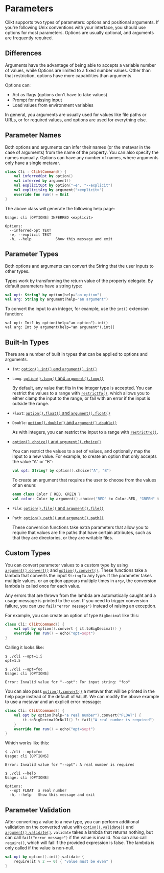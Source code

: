 # Parameters

Clikt supports two types of parameters: options and positional
arguments. If you're following Unix conventions with your interface, you
should use options for most parameters. Options are usually optional,
and arguments are frequently required.

## Differences

Arguments have the advantage of being able to accepts a variable number
of values, while Options are limited to a fixed number values. Other
than that restriction, options have more capabilities than arguments.

Options can:

* Act as flags (options don't have to take values)
* Prompt for missing input
* Load values from environment variables

In general, you arguments are usually used for values like file paths or
URLs, or for required values, and options are used for everything else.

## Parameter Names

Both options and arguments can infer their names (or the metavar in the
case of arguments) from the name of the property. You can also specify
the names manually. Options can have any number of names, where
arguments only have a single metavar.

```kotlin
class Cli : CliktCommand() {
    val inferredOpt by option()
    val inferred by argument()
    val explicitOpt by option("-e", "--explicit")
    val explicitArg by argument("<explicit>")
    override fun run() = Unit
}
```

The above class will generate the following help page:

```
Usage: cli [OPTIONS] INFERRED <explicit>

Options:
  --inferred-opt TEXT
  -e, --explicit TEXT
  -h, --help           Show this message and exit
```

## Parameter Types

Both options and arguments can convert the String that the user inputs
to other types.

Types work by transforming the return value of the property delegate. By
default parameters have a string type:

```kotlin
val opt: String? by option(help="an option")
val arg: String by argument(help="an argument")
```

To convert the input to an integer, for example, use the `int()`
extension function:

```kotiln
val opt: Int? by option(help="an option").int()
val arg: Int by argument(help="an argument").int()
```

## Built-In Types

There are a number of built in types that can be applied to options and
arguments.

* `Int`: [`option().int()` and `argument().int()`](api/clikt/com.github.ajalt.clikt.parameters.types/int.html)
* `Long`: [`option().long()` and `argument().long()`](api/clikt/com.github.ajalt.clikt.parameters.types/long.html)

  By default, any value that fits in the integer type is accepted. You
  can restrict the values to a range with [`restrictTo()`](api/clikt/com.github.ajalt.clikt.parameters.types/restrict-to.html), which
  allows you to either clamp the input to the range, or fail with an
  error if the input is outside the range.

* `Float`: [`option().float()` and `argument().float()`](api/clikt/com.github.ajalt.clikt.parameters.types/float.html)
* `Double`: [`option().double()` and `argument().double()`](api/clikt/com.github.ajalt.clikt.parameters.types/double.html)

  As with integers, you can restrict the input to a range with [`restrictTo()`](api/clikt/com.github.ajalt.clikt.parameters.types/restrict-to.html).

* [`option().choice()` and `argument().choice()`](api/clikt/com.github.ajalt.clikt.parameters.types/choice.html)

  You can restrict the values to a set of values, and optionally map the
  input to a new value. For example, to create an option that only
  accepts the value "A" or "B":

  ```kotlin
  val opt: String? by option().choice("A", "B")
  ```

  To create an argument that requires the user to choose from the values
  of an enum:

  ```kotlin
  enum class Color { RED, GREEN }
  val color: Color by argument().choice("RED" to Color.RED, "GREEN" to Color.GREEN)
  ```

* `File`: [`option().file()` and `argument().file()`](api/clikt/com.github.ajalt.clikt.parameters.types/file.html)
* `Path`: [`option().path()` and `argument().path()`](api/clikt/com.github.ajalt.clikt.parameters.types/path.html)

  These conversion functions take extra parameters that allow you to
  require that values are file paths that have certain attributes, such
  as that they are directories, or they are writable files.

## Custom Types

You can convert parameter values to a custom type by using [`argument().convert()`](api/clikt/com.github.ajalt.clikt.parameters.arguments/convert.html) and [`option().convert()`](api/clikt/com.github.ajalt.clikt.parameters.options/convert.html). These functions take a lambda that converts the input `String` to
any type. If the parameter takes multiple values, or an option appears
multiple times in `argv`, the conversion lambda is called once for each
value.

Any errors that are thrown from the lambda are automatically caught and
a usage message is printed to the user. If you need to trigger
conversion failure, you can use `fail("error message")` instead of
raising an exception.

For example, you can create an option of type `BigDecimal` like this:

```kotlin
class Cli: CliktCommand() {
    val opt by option().convert { it.toBigDecimal() }
    override fun run() = echo("opt=$opt")
}
```

Calling it looks like:

```
$ ./cli --opt=1.5
opt=1.5

$ ./cli --opt=foo
Usage: cli [OPTIONS]

Error: Invalid value for "--opt": For input string: "foo"
```

You can also pass [`option().convert()`](api/clikt/com.github.ajalt.clikt.parameters.options/convert.html) a metavar that will be printed in the help page instead of the
default of `VALUE`. We can modify the above example to use a metavar and
an explicit error message:

```kotlin
class Cli: CliktCommand() {
    val opt by option(help="a real number").convert("FLOAT") {
        it.toBigDecimalOrNull() ?: fail("A real number is required")
    }
    override fun run() = echo("opt=$opt")
}
```

Which works like this:

```
$ ./cli --opt=foo
Usage: cli [OPTIONS]

Error: Invalid value for "--opt": A real number is required

$ ./cli --help
Usage: cli [OPTIONS]

Options:
  --opt FLOAT  a real number
  -h, --help   Show this message and exit
```

## Parameter Validation

After converting a value to a new type, you can perform additional
validation on the converted value with [`option().validate()`](api/clikt/com.github.ajalt.clikt.parameters.options/validate.html) and [`argument().validate()`](api/clikt/com.github.ajalt.clikt.parameters.arguments/validate.html).
`validate` takes a lambda that returns nothing, but can call
`fail("error message")` if the value is invalid. You can also call
`require()`, which will fail if the provided expression is false. The
lambda is only called if the value is non-null.

```kotlin
val opt by option().int().validate {
    require(it % 2 == 0) { "value must be even" }
}
```
